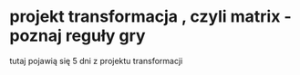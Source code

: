 # projekt transformacja , czyli matrix - poznaj reguły gry

tutaj pojawią się 5 dni z projektu transformacji


